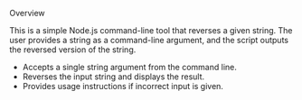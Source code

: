 Overview

This is a simple Node.js command-line tool that reverses a given string. The user provides a string as a command-line argument, and the script outputs the reversed version of the string.

- Accepts a single string argument from the command line.
- Reverses the input string and displays the result.
- Provides usage instructions if incorrect input is given.
